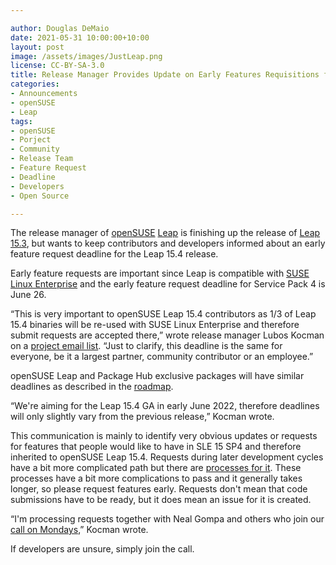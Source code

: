 ```yaml
---

author: Douglas DeMaio
date: 2021-05-31 10:00:00+10:00
layout: post
image: /assets/images/JustLeap.png
license: CC-BY-SA-3.0
title: Release Manager Provides Update on Early Features Requisitions for Leap 15.4
categories:
- Announcements
- openSUSE
- Leap
tags:
- openSUSE
- Porject
- Community
- Release Team
- Feature Request
- Deadline
- Developers
- Open Source

---
```


The release manager of [openSUSE](https://www.opensuse.org/) [Leap](https://get.opensuse.org/leap) is finishing up the release of [Leap 15.3](https://get.opensuse.org/leap), but wants to keep contributors and developers informed about an early feature request deadline for the Leap 15.4 release. 

Early feature requests are important since Leap is compatible with [SUSE Linux Enterprise](https://www.suse.com/products/server/) and the early feature request deadline for Service Pack 4 is June 26. 

“This is very important to openSUSE Leap 15.4 contributors as 1/3 of Leap 15.4 binaries will be re-used with SUSE Linux Enterprise and therefore submit requests are accepted there,” wrote release manager Lubos Kocman on a [project email list](https://lists.opensuse.org/archives/list/factory@lists.opensuse.org/thread/S3QFUB3CFWKP2KAHV63DG2QKYRQOPNQ5/). “Just to clarify, this deadline is the same for everyone, be it a largest partner, community contributor or an employee.”

openSUSE Leap and Package Hub exclusive packages will have similar deadlines as described in the [roadmap]( https://en.opensuse.org/openSUSE:Roadmap). 

“We're aiming for the Leap 15.4 GA in early June 2022, therefore deadlines will only slightly vary from the previous release,” Kocman wrote.

This communication is mainly to identify very obvious updates or requests for features that people would like to have in SLE 15 SP4 and therefore inherited to openSUSE Leap 15.4. Requests during later development cycles have a bit more complicated path but there are [processes for it](https://en.opensuse.org/ECO). These processes have a bit more complications to pass and it generally takes longer, so please request features early. Requests don't mean that code submissions have to be ready, but it does mean an issue for it is created.

“I'm processing requests together with Neal Gompa and others who join our [call on Mondays](https://en.opensuse.org/Portal:Jump/Policy/CommunitySLEChangeRequests#Weekly_reviews_of_open_features),” Kocman wrote.

If developers are unsure, simply join the call.

